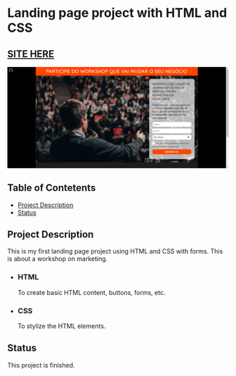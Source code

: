 # Landing page project with HTML and CSS

## [SITE HERE](https://isabdch.github.io/landing-page-project-html-css/)
![](images/workshop.png)

## Table of Contetents

- [Project Description](#project-description)
- [Status](#status)

## Project Description

This is my first landing page project using HTML and CSS with forms. This is about a workshop on marketing.

- ### HTML

  To create basic HTML content, buttons, forms, etc.

- ### CSS

  To stylize the HTML elements.

## Status

This project is finished.
